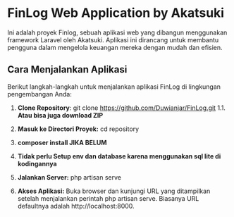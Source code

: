 # FinLog Web Application by Akatsuki

Ini adalah proyek Finlog, sebuah aplikasi web yang dibangun menggunakan framework Laravel oleh Akatsuki. Aplikasi ini dirancang untuk membantu pengguna dalam mengelola keuangan mereka dengan mudah dan efisien.

## Cara Menjalankan Aplikasi

Berikut langkah-langkah untuk menjalankan aplikasi FinLog di lingkungan pengembangan Anda:

1. **Clone Repository**:
git clone https://github.com/Duwianjar/FinLog.git
1.1. **Atau bisa juga download ZIP**



2. **Masuk ke Directori Proyek:**
cd repository

3. **composer install JIKA BELUM**

4. **Tidak perlu Setup env dan database karena menggunakan sql lite di kodingannya**

5. **Jalankan Server:**
php artisan serve

6. **Akses Aplikasi:**
Buka browser dan kunjungi URL yang ditampilkan setelah menjalankan perintah php artisan serve. Biasanya URL defaultnya adalah http://localhost:8000.

